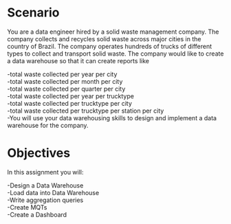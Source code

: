 <h1>Scenario</h1>
You are a data engineer hired by a solid waste management company. The company collects and recycles solid waste across major cities in the country of Brazil. The company operates hundreds of trucks of different types to collect and transport solid waste. The company would like to create a data warehouse so that it can create reports like </br>

-total waste collected per year per city </br>
-total waste collected per month per city</br>
-total waste collected per quarter per city</br>
-total waste collected per year per trucktype</br>
-total waste collected per trucktype per city</br>
-total waste collected per trucktype per station per city</br>
-You will use your data warehousing skills to design and implement a data warehouse for the company.</br>

<h1>Objectives</h1>
In this assignment you will:</br>

-Design a Data Warehouse</br>
-Load data into Data Warehouse</br>
-Write aggregation queries</br>
-Create MQTs</br>
-Create a Dashboard</br>
